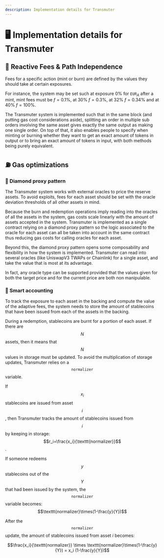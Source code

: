 ```yaml
---
description: Implementation details for Transmuter
---
```


# 🖥️ Implementation details for Transmuter

## 🌌 Reactive Fees & Path Independence

Fees for a specific action (mint or burn) are defined by the values they should take at certain exposures.

For instance, the system may be set such at exposure 0% for $\texttt{EUR}_A$ after a mint, mint fees must be $f=0.1\%$, at 30% $f=0.3\%$, at 32% $f=0.34\%$ and at 40% $f=100\%$.

The Transmuter system is implemented such that in the same block (and putting gas cost considerations aside), splitting an order in multiple sub orders involving the same asset gives exactly the same output as making one single order. On top of that, it also enables people to specify when minting or burning whether they want to get an exact amount of tokens in output or to bring an exact amount of tokens in input, with both methods being purely equivalent.

## ⛽️ Gas optimizations

### 💎 Diamond proxy pattern

The Transmuter system works with external oracles to price the reserve assets. To avoid exploits, fees for each asset should be set with the oracle deviation thresholds of all other assets in mind.

Because the burn and redemption operations imply reading into the oracles of all the assets in the system, gas costs scale linearly with the amount of assets accepted in the system. Transmuter is implemented as a single contract relying on a diamond proxy pattern so the logic associated to the oracle for each asset can all be taken into account in the same contract thus reducing gas costs for calling oracles for each asset.

Beyond this, the diamond proxy pattern opens some composability and flexibility in how the system is implemented. Transmuter can read into several oracles (like UniswapV3 TWAPs or Chainlink) for a single asset, and take the value that is most at its advantage.

In fact, any oracle type can be supported provided that the values given for both the target price and for the current price are both non manipulable.

### 🧾 Smart accounting

To track the exposure to each asset in the backing and compute the value of the adaptive fees, the system needs to store the amount of stablecoins that have been issued from each of the assets in the backing.

During a redemption, stablecoins are burnt for a portion of each asset. If there are $$N$$ assets, then it means that $$N$$ values in storage must be updated. To avoid the multiplication of storage updates, Transmuter relies on a $$\texttt{normalizer}$$ variable.

If $$x_i$$ stablecoins are issued from asset $$i$$, then Transmuter tracks the amount of stablecoins issued from $$i$$ by keeping in storage: $$r_i=\frac{x_i}{\texttt{normalizer}}$$.

If someone redeems $$y$$ stablecoins out of the $$Y$$ that had been issued by the system, the $$\texttt{normalizer}$$ variable becomes: $$\texttt{normalizer}\times(1-\frac{y}{Y})$$

After the $$\texttt{normalizer}$$ update, the amount of stablecoins issued from asset $i$ becomes:

$$\frac{x_i}{\texttt{normalizer}} \times \texttt{normalizer}\times(1-\frac{y}{Y}) = x_i (1-\frac{y}{Y})$$
